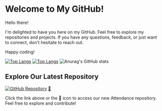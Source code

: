 # Welcome to My GitHub!
Hello there!

I'm delighted to have you here on my GitHub. Feel free to explore my repositories and projects. 
If you have any questions, feedback, or just want to connect, don't hesitate to reach out.

Happy coding!


[![Top Langs](https://github-readme-stats.vercel.app/api/top-langs/?username=code-geek15&layout=donut)](https://github.com/anuraghazra/github-readme-stats)
[![Top Langs](https://github-readme-stats.vercel.app/api/top-langs/?username=code-geek15&layout=pie)](https://github.com/anuraghazra/github-readme-stats)
![Anurag's GitHub stats](https://github-readme-stats.vercel.app/api?username=code-geek15&show_icons=true&theme=radical) 


## Explore Our Latest Repository

[![GitHub Repository](https://img.shields.io/badge/GitHub-New%20Repo-blue?style=flat-square&logo=github)](https://github.com/Geeks4LearningJHB/LMS-Attendance-2) [🔗](https://github.com/Geeks4LearningJHB/LMS-Attendance-2)

Click the link above or the 🔗 icon to access our new Attendance repository. Feel free to explore and contribute!


